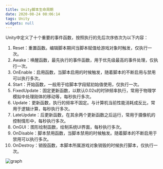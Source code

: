 ```yaml
---
title: Unity脚本生命周期
date: 2020-08-24 08:06:14
tags: Unity
widgets: null
---
```


Unity中定义了十个重要的事件函数，按照执行的先后次序依次为以下内容：

<!--more-->

1. Reset：重置函数。编辑脚本期间当脚本赋值给游戏对象时触发，仅执行一次。
2. Awake：唤醒函数，最先执行的事件函数，用于优先级最高的事件处理，仅执行一次。
3. OnEnable：启用函数，当脚本启用的时候触发，随着脚本的不断启用与禁用可以执行多次。
4. Start：开始函数，一般用于给脚本字段赋初始值使用，仅执行一次。
5. FixedUpdate：固定更新函数，以默认0.02s的时钟频率执行，常用于物理学模拟中处理刚体的移动等，每秒执行多次。
6. Update：更新函数，执行的频率不固定。与计算机当前性能消耗成反比，常用于逻辑计算，每秒执行多次。
7. LateUpdate：后更新函数，在其余两个更新函数之后运行，常用于摄像机的控制情形中，每秒执行多次。
8. OnGUI：图形绘制函数，绘制系统UI界面，每秒执行多次。
9. OnDisable：脚本禁用函数，当脚本禁用的时候触发。随着脚本的不断启用于禁用可以执行多次。
10. OnDestroy：销毁函数，本脚本所属游戏对象销毁的时候执行脚本，仅执行一次。

![graph](graph.png)